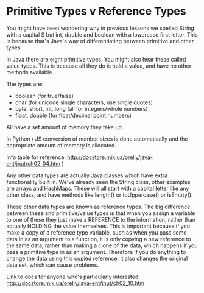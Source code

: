 # Primitive Types v Reference Types

You might have been wondering why in previous lessons we spelled String with a capital S but int, double and boolean with a lowercase first letter. This is because that's Java's way of differentiating between primitive and other types.

In Java there are eight primitive types. You might also hear these called value types. This is because all they do is hold a value, and
have no other methods available.

The types are:

- boolean (for true/false)
- char (for unicode single characters, use single quotes)
- byte, short, int, long (all for integers/whole numbers)
- float, double (for float/decimal point numbers)

All have a set amount of memory they take up.

In Python / JS conversion of number sizes is done automatically and the appropriate amount of memory is allocated.

Info table for reference: http://docstore.mik.ua/orelly/java-ent/jnut/ch02_04.htm )

Any other data types are actually Java classes which have extra functionality built in. We've already seen the String class, other examples are arrays and HashMaps. These will all start with a capital letter like any other class, and have methods like length() or toUppercase() or isEmpty().

These other data types are known as reference types. The big difference between these and primitive/value types is that when you assign a variable to one of these they just make a REFERENCE to the information, rather than actually HOLDING the value themselves. This is important because if you make a copy of a reference type variable, such as when you pass some data in as an argument to a function, it is only copying a new reference to the same data, rather than making a clone of the data, which happens if you pass a primitive type in as an argument. Therefore if you do anything to change the data using this copied reference, it also changes the original data set, which can cause problems.

Link to docs for anyone who's particularly interested: http://docstore.mik.ua/orelly/java-ent/jnut/ch02_10.htm
